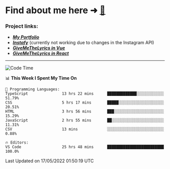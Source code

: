 # Find about me here ➜ [🧑](https://pauabella.dev)

### Project links:
- ***[My Portfolio](https://pauabella.dev)***
- ***[Instafy](https://instafy.me)*** (currently not working due to changes in the Instagram API)
- ***[GiveMeTheLyrics in Vue](https://lyrics.pauabella.dev)***
- ***[GiveMeTheLyrics in React](https://pauabella.dev/GiveMeTheLyrics)***

---
<!--START_SECTION:waka-->
![Code Time](http://img.shields.io/badge/Code%20Time-1%2C057%20hrs%2050%20mins-blue)

📊 **This Week I Spent My Time On** 

```text
💬 Programming Languages: 
TypeScript               13 hrs 22 mins      █████████████░░░░░░░░░░░░   51.79% 
CSS                      5 hrs 17 mins       █████░░░░░░░░░░░░░░░░░░░░   20.51% 
HTML                     3 hrs 56 mins       ███░░░░░░░░░░░░░░░░░░░░░░   15.29% 
JavaScript               2 hrs 55 mins       ██░░░░░░░░░░░░░░░░░░░░░░░   11.31% 
CSV                      13 mins             ░░░░░░░░░░░░░░░░░░░░░░░░░   0.88%

🔥 Editors: 
VS Code                  25 hrs 48 mins      █████████████████████████   100.0%

```


 Last Updated on 17/05/2022 01:50:19 UTC
<!--END_SECTION:waka-->
